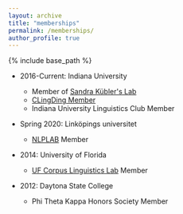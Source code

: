 ```yaml
---
layout: archive
title: "memberships"
permalink: /memberships/
author_profile: true
---
```


{% include base_path %}

* 2016-Current: Indiana University
  * Member of [Sandra Kübler's Lab](https://www.researchgate.net/lab/Sandra-Kuebler-Lab)
  * [CLingDing Member](https://cl.indiana.edu/clingding.html)
  * Indiana University Linguistics Club Member

* Spring 2020: Linköpings universitet
  * [NLPLAB](https://www.ida.liu.se/divisions/hcs/nlplab/) Member

* 2014: University of Florida
  * [UF Corpus Linguistics Lab](https://people.clas.ufl.edu/swulff/uf-corpus-linguistics-lab/) Member

* 2012: Daytona State College
  * Phi Theta Kappa Honors Society Member